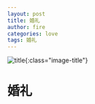 ```yaml
---
layout: post
title: 婚礼
author: fire
categories: love 
tags: 婚礼
---
```


![title](https://image.sideproject.cn/titlex/title_008.jpg){:class="image-title"}

婚礼
===